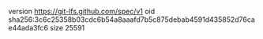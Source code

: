version https://git-lfs.github.com/spec/v1
oid sha256:3c6c25358b03cdc6b54a8aaafd7b5c875debab4591d435852d76cae44ada3fc6
size 25591
